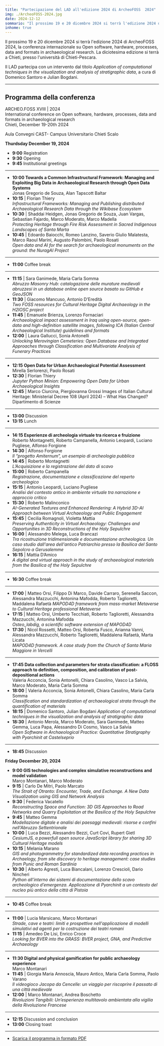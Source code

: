 ```yaml
---
title: "Partecipazione del LAD all'edizione 2024 di ArcheoFOSS  2024"
img: ./ArcheoFOSS-2024.jpg
date: 2024-12-12
sommario: "Il prossimo 19 e 20 dicembre 2024 si terrà l'edizione 2024 di ArcheoFOSS 2024, la conferenza internazionale su Open software, hardware, processes, data and formats in archaeological research. La diciotesima edizione si terrà a Chieti, presso l'università di Chieti-Pescara."
inhome: true
---
```


Il prossimo 19 e 20 dicembre 2024 si terrà l'edizione 2024 di ArcheoFOSS 2024, la conferenza internazionale su Open software, hardware, processes, data and formats in archaeological research. La diciotesima edizione si terrà a Chieti, presso l'università di Chieti-Pescara.

Il LAD partecipa con un intervento dal titolo _Application of computational techniques in the visualization and analysis of stratigraphic data_, a cura di Domenico Santoro e Julian Bogdani.

---

## Programma della conferenza
ARCHEO.FOSS XVIII | 2024  
International conference on Open software, hardware, processes, data and formats in archaeological research  
Chieti, December 19-20th 2024

Aula Convegni CAST- Campus Universitario Chieti Scalo

**Thurdsday December 19, 2024**

- **9:00** Registration
- **9:30** Opening
- **9:45** Institutional greetings

---   

- **10:00 Towards a Common Infrastructural Framework: Managing and Exploiting Big Data in Archaeological Research through Open Data Systems**  
    Jonas Gregorio de Souza, Alan Tapscott Baltar
- **10:15** | Florian Thiery  
    _Infrastructural Frameworks: Managing and Publishing distributed Archaeological Research Data through the Wikibase Ecosystem_
- **10:30** | Shaddai Heidgen, Jonas Gregorio de Souza, Juan Vargas, Sebastian Fajardo, Marco Moderato, Marco Madella  
    _Protecting Heritage through Fire Risk Assessment in Sacred Indigenous Landscapes of Santa Marta_
- **10:45** | Edoardo Baiocchi, Romeo Lanzino, Saverio Giulio Malatesta, Marco Raoul Marini, Augusto Palombini, Paolo Rosati  
    _Open data and AI for the search for archaeological monuments on the ground: the NuragAI Project_

---

- **11:00** Coffee break

---

- **11:15** | Sara Ganimede, Maria Carla Somma  
    _Abruzzo Masonry Hub: catalogazione delle murature medievali abruzzesi in un database online open source basato su GitHub e GeoJSON_
- **11:30** | Giacomo Mancuso, Antonio D’Eredità  
    _Two FOSS resources for Cultural Heritage Digital Archaeology in the H2IOSC project_
- **11:45** | Emanuele Brienza, Lorenzo Fornaciari  
    _Archaeological impact assessment in Iraq using open-source, open-data and high-definition satellite images, following ICA (Italian Central Archaeological Institute) guidelines and formats_
- **12:00** | Laura Gallucci, Sonia Antonelli  
    _Unlocking Merovingian Cemeteries: Open Database and Integrated Approaches through Classification and Multivariate Analysis of Funerary Practices_

---

- **12:15 Open Data for Urban Archaeological Potential Assessment**  
    Mirella Serlorenzi, Paolo Rosati
- **12:30** | Florian Thiery  
    _Jupyter Python Minion: Empowering Open Data for Urban Archaeological Insights_
- **12:45** |  Marco Ciurcina, Piergiovanna Grossi
Images of Italian Cultural Heritage: Ministerial Decree 108 (April 2024) – What Has Changed?
Dipartimento di Scienze

---

- **13:00**  Discussion
- **13:15**  Lunch

---

- **14:15 Esperienze di archeologia virtuale tra ricerca e fruizione**  
    Roberto Montagnetti, Roberto Campanella, Antonio Leopardi, Luciano Pugliese, Alfonso Forgione
- **14:30** |  Alfonso Forgione  
    _Il “progetto Amiternum”, un esempio di archeologia pubblica_
- **14:45** |  Roberto Montagnetti  
    _L’Acquisizione e la registrazione del dato di scavo_
- **15:00** |  Roberto Campanella  
    _Registrazione, documentazione e classificazione del reperto archeologico_
- **15:15** |  Antonio Leopardi, Luciano Pugliese  
    _Analisi del contesto antico in ambiente virtuale tra narrazione e approccio critico_
- **15:30** |  Roberto Malinconico  
    _AI-Generated Textures and Enhanced Rendering: A Hybrid 3D-AI Approach between Virtual Archaeology and Public Engagement_
- **15:45** |  Cecilia Romagnoli, Violetta Mattia  
    _Preserving Authenticity in Virtual Archaeology: Challenges and Opportunities in 3D Reconstructions of the Holy Sepulchre_
- **16:00** |  Alessandro Melega, Luca Brancazi  
    _Tra ricostruzione tridimensionale e documentazione archeologica. Un caso studio dall'area dell'antico Patriarchio presso la Basilica del Santo Sepolcro a Gerusalemme_
- **16:15** |  Mattia D’Amico  
    _A digital and virtual approach in the study of archaeological materials from the Basilica of the Holy Sepulchre_

---

- **16:30** Coffee break

---

- **17:00** | Matteo Orsi, Filippo Di Marco, Davide Carraro, Serenella Saccon, Alessandra Mazzucchi, Antonina Mafodda, Roberto Taglioretti, Maddalena Rafaetà
    _MAPOD4D framework from mass-market Metaverse to Cultural Heritage professional Metaverse_
- **17:15** | Matteo Orsi, Umberto Tecchiati, Roberto Taglioretti, Alessandra Mazzucchi, Antonina Mafodda  
    _Osteo_labdig, a scientific software extension of MAPOD4D_
- **17:30** | Nicol Rossetti, Matteo Orsi, Roberta Fusco, Arianna Vanni, Alessandra Mazzucchi, Roberto Taglioretti, Maddalena Rafaetà, Marta Licata  
    _MAPOD4D framework. A case study from the Church of Santa Maria Maggiore in Vercelli_

---

- **17:45 Data collection and parameters for strata classification: a FLOSS approach to definition, composition, and calibration of post-depositional actions**  
    Valeria Acconcia, Sonia Antonelli, Chiara Casolino, Vasco La Salvia, Marco Moderato, Maria Carla Somma
- **18:00** |  Valeria Acconcia, Sonia Antonelli, Chiara Casolino, Maria Carla Somma  
    _Classification and standardization of archaeological strata through the quantification of materials_
- **18:15** |  Domenico Santoro, Julian Bogdani
    _Application of computational techniques in the visualization and analysis of stratigraphic data_
- **18:30** |  Antonio Merola, Marco Moderato, Sara Ganimede, Matteo Gemma, Luca Papa, Alessandro Di Cosmo, Vasco La Salvia  
    _Open Software in Archaeological Practice: Quantitative Stratigraphy with Pyarchinit at Castelseprio_

---

- **18:45** Discussion

**Friday December 20, 2024**

- **9:00 GIS technologies and complex simulative reconstructions and model validation**  
    Marco Montanari, Marco Moderato
- **9:15** |  Carlo De Mitri, Paolo Marcato  
    _The Strait of Otranto: Encounter, Trade, and Exchange. A New Data Visualization using GIS and Network Analysis_
- **9:30** |  Federica Vacatello  
    _Reconstructing Space and Function: 3D GIS Approaches to Road Networks and Quarry Exploitation at the Basilica of the Holy Sepulchre_
- **9:45** |  Matteo Gemma  
    _Modellazione digitale e analisi dei paesaggi medievali: risorse e confini nell'Abruzzo Settentrionale_
- **10:00** |  Luca Bezzi, Alessandro Bezzi, Curt Covi, Rupert Gietl  
    _CesiumJS, a powerfull open source JavaScript library for sharing 3D Cultural Heritage models_
- **10:15** |  Melania Marano  
    _GIS and photogrammetry for standardized data recording practices in Archaelogy, from site discovery to heritage management: case studies from Punic and Roman Sardinia_
- **10:30** |  Alberto Agresti, Luca Biancalani, Lorenzo Crescioli, Dario Nincheri  
    _Python all’interno dei sistemi di documentazione dello scavo archeologico d’emergenza. Applicazione di Pyarchinit a un contesto del nucleo più antico della città di Pistoia_

---

- **10:45** Coffee break

---

- **11:00** |  Lucia Marsicano, Marco Montanari  
    _Strade, cave e teatri: limiti e prospettive nell'applicazione di modelli simulativi ad agenti per la costruzione dei teatri romani_
- **11:15** |  Amedeo De Lisi, Enrico Croce  
    _Looking for BVER into the GRASS: BVER project, GNA, and Predictive Archaeology_

---

- **11:30 Digital and physical gamification for public archaeology experience**  
    Marco Montanari
- **11:45** |  Giorgia Maria Annoscia, Mauro Antico, Maria Carla Somma, Paolo Varano  
    _Il videogioco Jacopa da Cencelle: un viaggio per riscoprire il passato di una città medievale_
- **12:00** |  Marco Montanari, Andrea Boschetto  
    _Rivoluzioni Tangibili: Un’esperienza multitavolo ambientata alla vigilia della Rivoluzione Francese_

---

- **12:15** Discussion and conclusion
- **13:00** Closing toast


---

- [Scarica il programma in formato PDF](./ArcheoFOSS-2024-Programme.pdf)